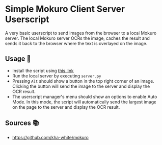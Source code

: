 # Simple Mokuro Client Server Userscript

A very basic userscript to send images from the browser to a local Mokuro server.
The local Mokuro server OCRs the image, caches the result and sends it back to the browser where the text is overlayed on the image.

## Usage 🚀

- Install the script using [this link](https://raw.githubusercontent.com/6a67/simple-mokuro-client-server-userscript/main/script.user.js)
- Run the local server by executing `server.py`
- Pressing `Alt` should show a button in the top right corner of an image. Clicking the button will send the image to the server and display the OCR result.
- The userscript manager's menu should show an options to enable Auto Mode. In this mode, the script will automatically send the largest image on the page to the server and display the OCR result.

## Sources 📚

- https://github.com/kha-white/mokuro